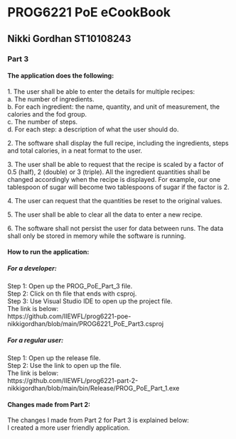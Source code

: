 
<h1> <b> PROG6221 PoE eCookBook </b> </h1>
<h2> Nikki Gordhan ST10108243 </h2>
<h3> Part 3 </h3>
<h4> The application does the following: </h4>
<p> 1. The user shall be able to enter the details for multiple recipes: </br>
	a. The number of ingredients.</br>
	b. For each ingredient: the name, quantity, and unit of measurement, the calories and the fod group. </br>
	c. The number of steps.</br>
	d. For each step: a description of what the user should do. </p>
<p> 2.  The software shall display the full recipe, including the ingredients, steps and total calories, in a neat format to the user. </br> </p>
<p> 3. The user shall be able to request that the recipe is scaled by a factor of 0.5 (half), 2 (double) or 3 (triple). All the ingredient quantities shall be changed accordingly when the recipe is displayed. For example, our one tablespoon of sugar will become two tablespoons of sugar if the factor is 2. </br> </p>
<p> 4. The user can request that the quantities be reset to the original values. </br> </p>
<p> 5. The user shall be able to clear all the data to enter a new recipe.  </br> </p>
<p> 6. The software shall not persist the user for data between runs. The data shall only be stored in memory while the software is running.  </br> </p>

<h4> How to run the application: </h4>
<h5> For a developer: </h5>
<p> Step 1: Open up the PROG_PoE_Part_3 file. </br>
Step 2: Click on th file that ends with csproj. </br>
Step 3: Use Visual Studio IDE to open up the project file. </br>
The link is below: </br>
https://github.com/IIEWFL/prog6221-poe-nikkigordhan/blob/main/PROG6221_PoE_Part3.csproj </p>
	
<h5> For a regular user: </h5>
Step 1: Open up the release file. </br>
Step 2: Use the link to open up the file. </br> 
The link is below: </br>
https://github.com/IIEWFL/prog6221-part-2-nikkigordhan/blob/main/bin/Release/PROG_PoE_Part_1.exe </p>

<h4> Changes made from Part 2: </h4>
<p>The changes I made from Part 2 for Part 3 is explained below:</br>
I created a more user friendly application.
	

